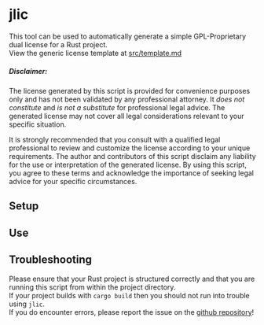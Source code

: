
# jlic

This tool can be used to automatically generate a simple GPL-Proprietary dual license for a Rust project. <br>
View the generic license template at [src/template.md](./src/template.md) <br>

##### *Disclaimer:*
The license generated by this script is provided for convenience purposes only and has not been validated by any professional attorney. 
It *does not constitute* and *is not a substitute* for professional legal advice. 
The generated license may not cover all legal considerations relevant to your specific situation. <br>

It is strongly recommended that you consult with a qualified legal professional to review and customize the license according to your unique requirements.
The author and contributors of this script disclaim any liability for the use or interpretation of the generated license. 
By using this script, you agree to these terms and acknowledge the importance of seeking legal advice for your specific circumstances. <br>

## Setup

## Use

## Troubleshooting
Please ensure that your Rust project is structured correctly and that you are running this script from within the project directory. <br>
If your project builds with `cargo build` then you should not run into trouble using `jlic`. <br>
If you do encounter errors, please report the issue on the [github repository](https://github.com/j-stach/jlic)! <br>

